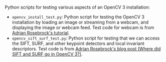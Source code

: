 Python scripts for testing various aspects of an OpenCV 3 installation:
* `opencv_install_test.py`: Python script for testing the OpenCV 3 installation by loading an image or streaming from a webcam, and displaying the image or webcam feed. Test code for webcam is from [Adrian Rosebrock's tutorial](https://www.pyimagesearch.com/2015/05/25/basic-motion-detection-and-tracking-with-python-and-opencv/).
* `opencv_sift_surf_test.py`: Python script for testing that we can access the SIFT, SURF, and other keypoint detectors and local invariant descriptors. Test code is from [Adrian Rosebrock's blog post (Where did SIFT and SURF go in OpenCV 3?)](https://www.pyimagesearch.com/2015/07/16/where-did-sift-and-surf-go-in-opencv-3/).
